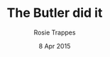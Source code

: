 ---
title: The Butler did it
author: Rosie Trappes
affiliation: University of Queensland
layout: bite
status: forthcoming
date: 8 Apr 2015
---